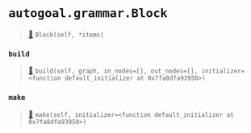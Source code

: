 # `autogoal.grammar.Block`

> [📝](https://github.com/autogal/autogoal/blob/master/autogoal/grammar/_graph.py#L211)
> `Block(self, *items)`

### `build`

> [📝](https://github.com/autogoal/autogoal/blob/master/autogoal/grammar/_graph.py#L217)
> `build(self, graph, in_nodes=[], out_nodes=[], initializer=<function default_initializer at 0x7fa8dfa93950>)`

### `make`

> [📝](https://github.com/autogoal/autogoal/blob/master/autogoal/grammar/_graph.py#L163)
> `make(self, initializer=<function default_initializer at 0x7fa8dfa93950>)`

